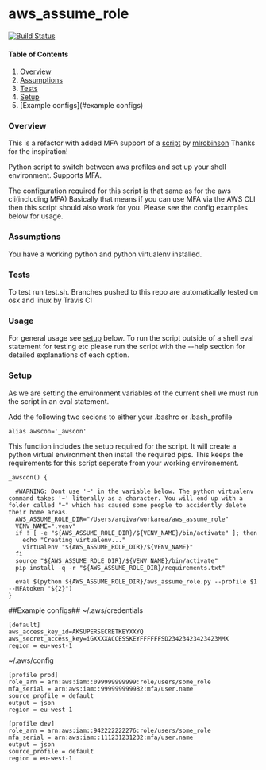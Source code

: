 # aws_assume_role #

[![Build Status](https://travis-ci.org/capablue/aws_assume_role.svg)](https://travis-ci.org/capablue/aws_assume_role)

#### Table of Contents
1. [Overview](#overview)
2. [Assumptions](#assumptions)
3. [Tests](#test)
4. [Setup](#setup)
5. [Example configs](#example configs)

### Overview ###

This is a refactor with added MFA support of a [script](https://gist.github.com/mlrobinson/944fd0e2ad4926ba71c9) by [mlrobinson](https://gist.github.com/mlrobinson)
Thanks for the inspiration!

Python script to switch between aws profiles and set up your shell environment. Supports MFA.

The configuration required for this script is that same as for the aws cli(including MFA)
Basically that means if you can use MFA via the AWS CLI then this script should also work for you.
Please see the config examples below for usage.

### Assumptions ###
You have a working python and python virtualenv installed.


### Tests ###
To test run test.sh. Branches pushed to this repo are automatically tested on osx and linux by Travis CI

### Usage ###
For general usage see [setup](#setup) below.  To run the script outside of a shell eval statement for testing etc please run the script with the --help section for detailed explanations of each option.

### Setup ###

As we are setting the environment variables of the current shell we must run the script in an eval statement.

Add the following two secions to either your .bashrc or .bash_profile
```
alias awscon='_awscon'
```

This function includes the setup required for the script. It will create a python virtual environment then
install the required pips. This keeps the requirements for this script seperate from your working environement.
```
_awscon() {

  #WARNING: Dont use '~' in the variable below. The python virtualenv command takes '~' literally as a character. You will end up with a folder called "~" which has caused some people to accidently delete their home areas.
  AWS_ASSUME_ROLE_DIR="/Users/arqiva/workarea/aws_assume_role"
  VENV_NAME=".venv"
  if ! [ -e "${AWS_ASSUME_ROLE_DIR}/${VENV_NAME}/bin/activate" ]; then
    echo "Creating virtualenv..."
    virtualenv "${AWS_ASSUME_ROLE_DIR}/${VENV_NAME}"
  fi
  source "${AWS_ASSUME_ROLE_DIR}/${VENV_NAME}/bin/activate"
  pip install -q -r "${AWS_ASSUME_ROLE_DIR}/requirements.txt"

  eval $(python ${AWS_ASSUME_ROLE_DIR}/aws_assume_role.py --profile $1 --MFAtoken "${2}")
}
```

##Example configs##
~/.aws/credentials
```
[default]
aws_access_key_id=AKSUPERSECRETKEYXXYQ
aws_secret_access_key=iGXXXXACCESSKEYFFFFFFSD23423423423423MMX
region = eu-west-1
```

~/.aws/config
```
[profile prod]
role_arn = arn:aws:iam::099999999999:role/users/some_role
mfa_serial = arn:aws:iam::999999999982:mfa/user.name
source_profile = default
output = json
region = eu-west-1

[profile dev]
role_arn = arn:aws:iam::942222222276:role/users/some_role
mfa_serial = arn:aws:iam::111231231232:mfa/user.name
output = json
source_profile = default
region = eu-west-1
```

